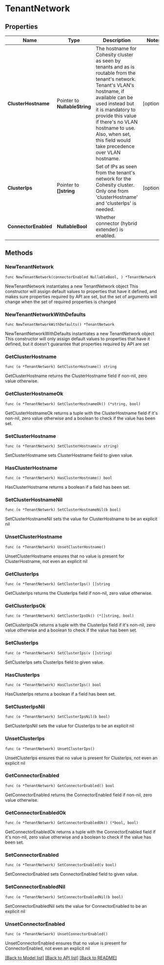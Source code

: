 # TenantNetwork

## Properties

Name | Type | Description | Notes
------------ | ------------- | ------------- | -------------
**ClusterHostname** | Pointer to **NullableString** | The hostname for Cohesity cluster as seen by tenants and as is routable from the tenant&#39;s network. Tenant&#39;s VLAN&#39;s hostname, if available can be used instead but it is mandatory to provide this value if there&#39;s no VLAN hostname to use. Also, when set, this field would take precedence over VLAN hostname. | [optional] 
**ClusterIps** | Pointer to **[]string** | Set of IPs as seen from the tenant&#39;s network for the Cohesity cluster. Only one from &#39;clusterHostname&#39; and &#39;clusterIps&#39; is needed. | [optional] 
**ConnectorEnabled** | **NullableBool** | Whether connector (hybrid extender) is enabled. | 

## Methods

### NewTenantNetwork

`func NewTenantNetwork(connectorEnabled NullableBool, ) *TenantNetwork`

NewTenantNetwork instantiates a new TenantNetwork object
This constructor will assign default values to properties that have it defined,
and makes sure properties required by API are set, but the set of arguments
will change when the set of required properties is changed

### NewTenantNetworkWithDefaults

`func NewTenantNetworkWithDefaults() *TenantNetwork`

NewTenantNetworkWithDefaults instantiates a new TenantNetwork object
This constructor will only assign default values to properties that have it defined,
but it doesn't guarantee that properties required by API are set

### GetClusterHostname

`func (o *TenantNetwork) GetClusterHostname() string`

GetClusterHostname returns the ClusterHostname field if non-nil, zero value otherwise.

### GetClusterHostnameOk

`func (o *TenantNetwork) GetClusterHostnameOk() (*string, bool)`

GetClusterHostnameOk returns a tuple with the ClusterHostname field if it's non-nil, zero value otherwise
and a boolean to check if the value has been set.

### SetClusterHostname

`func (o *TenantNetwork) SetClusterHostname(v string)`

SetClusterHostname sets ClusterHostname field to given value.

### HasClusterHostname

`func (o *TenantNetwork) HasClusterHostname() bool`

HasClusterHostname returns a boolean if a field has been set.

### SetClusterHostnameNil

`func (o *TenantNetwork) SetClusterHostnameNil(b bool)`

 SetClusterHostnameNil sets the value for ClusterHostname to be an explicit nil

### UnsetClusterHostname
`func (o *TenantNetwork) UnsetClusterHostname()`

UnsetClusterHostname ensures that no value is present for ClusterHostname, not even an explicit nil
### GetClusterIps

`func (o *TenantNetwork) GetClusterIps() []string`

GetClusterIps returns the ClusterIps field if non-nil, zero value otherwise.

### GetClusterIpsOk

`func (o *TenantNetwork) GetClusterIpsOk() (*[]string, bool)`

GetClusterIpsOk returns a tuple with the ClusterIps field if it's non-nil, zero value otherwise
and a boolean to check if the value has been set.

### SetClusterIps

`func (o *TenantNetwork) SetClusterIps(v []string)`

SetClusterIps sets ClusterIps field to given value.

### HasClusterIps

`func (o *TenantNetwork) HasClusterIps() bool`

HasClusterIps returns a boolean if a field has been set.

### SetClusterIpsNil

`func (o *TenantNetwork) SetClusterIpsNil(b bool)`

 SetClusterIpsNil sets the value for ClusterIps to be an explicit nil

### UnsetClusterIps
`func (o *TenantNetwork) UnsetClusterIps()`

UnsetClusterIps ensures that no value is present for ClusterIps, not even an explicit nil
### GetConnectorEnabled

`func (o *TenantNetwork) GetConnectorEnabled() bool`

GetConnectorEnabled returns the ConnectorEnabled field if non-nil, zero value otherwise.

### GetConnectorEnabledOk

`func (o *TenantNetwork) GetConnectorEnabledOk() (*bool, bool)`

GetConnectorEnabledOk returns a tuple with the ConnectorEnabled field if it's non-nil, zero value otherwise
and a boolean to check if the value has been set.

### SetConnectorEnabled

`func (o *TenantNetwork) SetConnectorEnabled(v bool)`

SetConnectorEnabled sets ConnectorEnabled field to given value.


### SetConnectorEnabledNil

`func (o *TenantNetwork) SetConnectorEnabledNil(b bool)`

 SetConnectorEnabledNil sets the value for ConnectorEnabled to be an explicit nil

### UnsetConnectorEnabled
`func (o *TenantNetwork) UnsetConnectorEnabled()`

UnsetConnectorEnabled ensures that no value is present for ConnectorEnabled, not even an explicit nil

[[Back to Model list]](../README.md#documentation-for-models) [[Back to API list]](../README.md#documentation-for-api-endpoints) [[Back to README]](../README.md)


